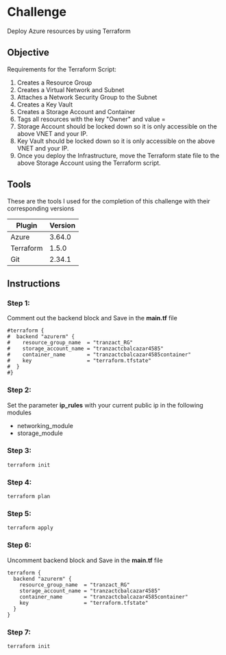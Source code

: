 # Challenge

Deploy Azure resources by using Terraform

## Objective

Requirements for the Terraform Script:

1. Creates a Resource Group
2. Creates a Virtual Network and Subnet
3. Attaches a Network Security Group to the Subnet
4. Creates a Key Vault
5. Creates a Storage Account and Container
6. Tags all resources with the key "Owner" and value = <your name>
7. Storage Account should be locked down so it is only accessible on the above VNET and your IP.
8. Key Vault should be locked down so it is only accessible on the above VNET and your IP.
9. Once you deploy the Infrastructure, move the Terraform state file to the above Storage Account using the Terraform script.

## Tools

These are the tools I used for the completion of this challenge with their corresponding versions

| Plugin | Version |
| ------ | ------ |
| Azure | 3.64.0 |
| Terraform | 1.5.0 |
| Git | 2.34.1 |

## Instructions

### Step 1:

Comment out the backend block and Save in the **main.tf** file

```
#terraform {
#  backend "azurerm" {
#    resource_group_name  = "tranzact_RG"
#    storage_account_name = "tranzactcbalcazar4585"
#    container_name       = "tranzactcbalcazar4585container"
#    key                  = "terraform.tfstate"
#  }
#} 
```

### Step 2:

Set the parameter **ip_rules** with your current public ip in the following modules

- networking_module
- storage_module

### Step 3:

```
terraform init
```

### Step 4:

```
terraform plan
```

### Step 5:

```
terraform apply
```
### Step 6:

Uncomment backend block and Save in the **main.tf** file

```
terraform {
  backend "azurerm" {
    resource_group_name  = "tranzact_RG"
    storage_account_name = "tranzactcbalcazar4585"
    container_name       = "tranzactcbalcazar4585container"
    key                  = "terraform.tfstate"
  }
} 
```

### Step 7:

```
terraform init
```